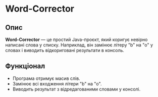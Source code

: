 # Word-Corrector

## Опис
**Word-Corrector** — це простий Java-проєкт, який коригує невірно написані слова у списку. Наприклад, він замінює літеру "b" на "o" у словах і виводить відкориговані результати в консоль.

## Функціонал
- Програма отримує масив слів.
- Замінює всі входження літери "b" на "o".
- Виводить результат з відредагованими  словами у консолі.

